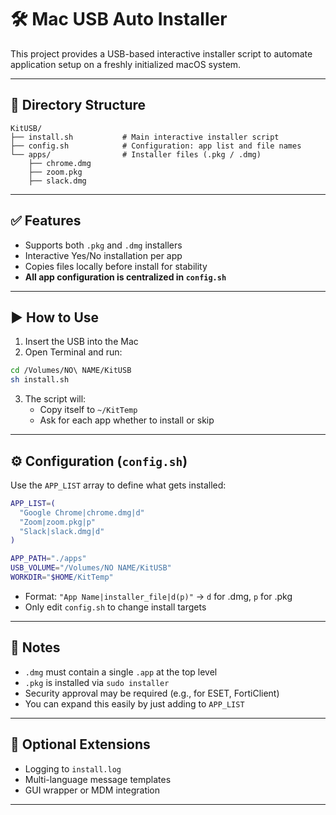 # 🛠️ Mac USB Auto Installer

This project provides a USB-based interactive installer script to automate application setup on a freshly initialized macOS system.

---

## 📁 Directory Structure

```
KitUSB/
├── install.sh           # Main interactive installer script
├── config.sh            # Configuration: app list and file names
└── apps/                # Installer files (.pkg / .dmg)
    ├── chrome.dmg
    ├── zoom.pkg
    ├── slack.dmg
```

---

## ✅ Features

- Supports both `.pkg` and `.dmg` installers
- Interactive Yes/No installation per app
- Copies files locally before install for stability
- **All app configuration is centralized in `config.sh`**

---

## ▶️ How to Use

1. Insert the USB into the Mac
2. Open Terminal and run:

```bash
cd /Volumes/NO\ NAME/KitUSB
sh install.sh
```

3. The script will:
   - Copy itself to `~/KitTemp`
   - Ask for each app whether to install or skip

---

## ⚙️ Configuration (`config.sh`)

Use the `APP_LIST` array to define what gets installed:

```bash
APP_LIST=(
  "Google Chrome|chrome.dmg|d"
  "Zoom|zoom.pkg|p"
  "Slack|slack.dmg|d"
)

APP_PATH="./apps"
USB_VOLUME="/Volumes/NO NAME/KitUSB"
WORKDIR="$HOME/KitTemp"
```

- Format: `"App Name|installer_file|d(p)"` → `d` for .dmg, `p` for .pkg
- Only edit `config.sh` to change install targets

---

## 📝 Notes

- `.dmg` must contain a single `.app` at the top level
- `.pkg` is installed via `sudo installer`
- Security approval may be required (e.g., for ESET, FortiClient)
- You can expand this easily by just adding to `APP_LIST`

---

## 💬 Optional Extensions

- Logging to `install.log`
- Multi-language message templates
- GUI wrapper or MDM integration

---
